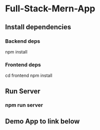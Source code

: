 # Full-Stack-Mern-App
## Install dependencies
### Backend deps
npm install

### Frontend deps
cd frontend
npm install

## Run Server
### npm run server

## Demo App to link below
